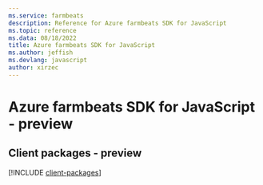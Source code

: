 ```yaml
---
ms.service: farmbeats
description: Reference for Azure farmbeats SDK for JavaScript
ms.topic: reference
ms.data: 08/18/2022
title: Azure farmbeats SDK for JavaScript
ms.author: jeffish
ms.devlang: javascript
author: xirzec
---
```

# Azure farmbeats SDK for JavaScript - preview

## Client packages - preview
[!INCLUDE [client-packages](farmbeats-client-index.md)]